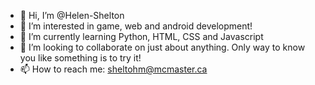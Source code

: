 - 👋 Hi, I’m @Helen-Shelton
- 👀 I’m interested in game, web and android development!
- 🌱 I’m currently learning Python, HTML, CSS and Javascript
- 💞️ I’m looking to collaborate on just about anything. Only way to know you like something is to try it!
- 📫 How to reach me: sheltohm@mcmaster.ca
